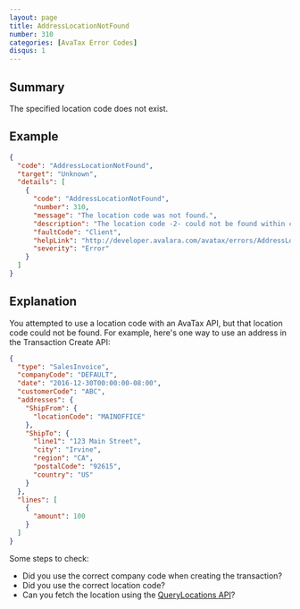 ```yaml
---
layout: page
title: AddressLocationNotFound
number: 310
categories: [AvaTax Error Codes]
disqus: 1
---
```


## Summary

The specified location code does not exist.

## Example

```json
{
  "code": "AddressLocationNotFound",
  "target": "Unknown",
  "details": [
    {
      "code": "AddressLocationNotFound",
      "number": 310,
      "message": "The location code was not found.",
      "description": "The location code -2- could not be found within company -1- and account -0-.",
      "faultCode": "Client",
      "helpLink": "http://developer.avalara.com/avatax/errors/AddressLocationNotFound",
      "severity": "Error"
    }
  ]
}
```

## Explanation

You attempted to use a location code with an AvaTax API, but that location code could not be found.  For example, here's one way to use an address in the Transaction Create API:

```json
{
  "type": "SalesInvoice",
  "companyCode": "DEFAULT",
  "date": "2016-12-30T00:00:00-08:00",
  "customerCode": "ABC",
  "addresses": {
    "ShipFrom": {
      "locationCode": "MAINOFFICE"
    },
    "ShipTo": {
      "line1": "123 Main Street",
      "city": "Irvine",
      "region": "CA",
      "postalCode": "92615",
      "country": "US"
    }
  },
  "lines": [
    {
      "amount": 100
    }
  ]
}
```

Some steps to check:

<ul class="normal">
    <li>Did you use the correct company code when creating the transaction?</li>
    <li>Did you use the correct location code?</li>
    <li>Can you fetch the location using the <a href="https://sandbox-rest.avatax.com/swagger/ui/index.html#!/Locations/QueryLocations">QueryLocations API</a>?</li>
</ul>
